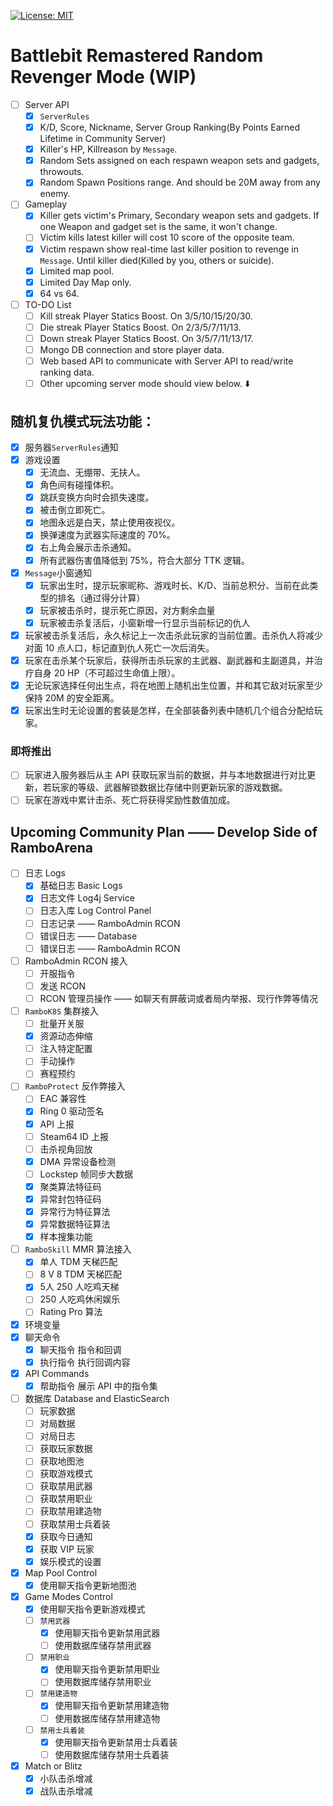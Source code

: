  [![License: MIT](https://img.shields.io/badge/License-MIT-yellow.svg)](https://opensource.org/licenses/MIT)
 
# Battlebit Remastered Random Revenger Mode (WIP)
* [ ] Server API
  * [x] `ServerRules`
  * [x] K/D, Score, Nickname, Server Group Ranking(By Points Earned Lifetime in Community Server)
  * [x] Killer's HP, Killreason by `Message`.
  * [x] Random Sets assigned on each respawn weapon sets and gadgets, throwouts.
  * [x] Random Spawn Positions range. And should be 20M away from any enemy.
* [ ] Gameplay
  * [x] Killer gets victim's Primary, Secondary weapon sets and gadgets. If one Weapon and gadget set is the same, it won't change.
  * [ ] Victim kills latest killer will cost 10 score of the opposite team.
  * [x] Victim respawn show real-time last killer position to revenge in `Message`. Until killer died(Killed by you, others or suicide).
  * [x] Limited map pool.
  * [x] Limited Day Map only.
  * [x] 64 vs 64.
* [ ] TO-DO List
  * [ ] Kill streak Player Statics Boost. On 3/5/10/15/20/30.
  * [ ] Die streak Player Statics Boost. On 2/3/5/7/11/13.
  * [ ] Down streak Player Statics Boost. On 3/5/7/11/13/17.
  * [ ] Mongo DB connection and store player data.
  * [ ] Web based API to communicate with Server API to read/write ranking data.
  * [ ] Other upcoming server mode should view below. ⬇️

## 随机复仇模式玩法功能：
* [x] 服务器`ServerRules`通知
* [x] 游戏设置
	* [x] 无流血、无绷带、无扶人。
	* [x] 角色间有碰撞体积。
	* [x] 跳跃变换方向时会损失速度。
	* [x] 被击倒立即死亡。
	* [x] 地图永远是白天，禁止使用夜视仪。
	* [x] 换弹速度为武器实际速度的 70%。
	* [x] 右上角会展示击杀通知。
	* [x] 所有武器伤害值降低到 75%，符合大部分 TTK 逻辑。
* [x] `Message`小窗通知
    * [x] 玩家出生时，提示玩家昵称、游戏时长、K/D、当前总积分、当前在此类型的排名（通过得分计算）
    * [x] 玩家被击杀时，提示死亡原因，对方剩余血量
    * [x] 玩家被击杀复活后，小窗新增一行显示当前标记的仇人
* [x] 玩家被击杀复活后，永久标记上一次击杀此玩家的当前位置。击杀仇人将减少对面 10 点人口，标记直到仇人死亡一次后消失。
* [x] 玩家在击杀某个玩家后，获得所击杀玩家的主武器、副武器和主副道具，并治疗自身 20 HP（不可超过生命值上限）。
* [x] 无论玩家选择任何出生点，将在地图上随机出生位置，并和其它敌对玩家至少保持 20M 的安全距离。
* [x] 玩家出生时无论设置的套装是怎样，在全部装备列表中随机几个组合分配给玩家。

### 即将推出
* [ ] 玩家进入服务器后从主 API 获取玩家当前的数据，并与本地数据进行对比更新，若玩家的等级、武器解锁数据比存储中则更新玩家的游戏数据。
* [ ] 玩家在游戏中累计击杀、死亡将获得奖励性数值加成。

## Upcoming Community Plan —— Develop Side of RamboArena
* [ ] 日志 Logs
	* [x] 基础日志 Basic Logs
	* [x] 日志文件 Log4j Service
    * [ ] 日志入库 Log Control Panel
	* [ ] 日志记录 —— RamboAdmin RCON 
	* [ ] 错误日志 —— Database
	* [ ] 错误日志 —— RamboAdmin RCON
* [ ]  RamboAdmin RCON 接入
	* [ ] 开服指令
	* [ ] 发送 RCON
	* [ ] RCON 管理员操作 —— 如聊天有屏蔽词或者局内举报、现行作弊等情况
* [ ]  `RamboK8S` 集群接入
	* [ ] 批量开关服
	* [x] 资源动态伸缩
	* [ ] 注入特定配置
	* [ ] 手动操作
	* [ ] 赛程预约
* [ ] `RamboProtect` 反作弊接入
  	* [ ] EAC 兼容性
  	* [x] Ring 0 驱动签名
  	* [x] API 上报
  	* [ ] Steam64 ID 上报
  	* [ ] 击杀视角回放
  	* [x] DMA 异常设备检测
  	* [ ] Lockstep 帧同步大数据
  	* [x] 聚类算法特征码
  	* [x] 异常封包特征码
  	* [x] 异常行为特征算法
  	* [x] 异常数据特征算法
   	* [x] 样本搜集功能
* [ ] `RamboSkill` MMR 算法接入
  	* [x] 单人 TDM 天梯匹配
  	* [ ] 8 V 8 TDM 天梯匹配
  	* [x] 5人 250 人吃鸡天梯
  	* [ ] 250 人吃鸡休闲娱乐
  	* [ ] Rating Pro 算法
* [x] 环境变量
* [x] 聊天命令
	* [x] 聊天指令 指令和回调
	* [x] 执行指令 执行回调内容
* [x] API Commands
	* [x] 帮助指令 展示 API 中的指令集
* [ ] 数据库 Database and ElasticSearch
	* [ ] 玩家数据
	* [ ] 对局数据
	* [ ] 对局日志
	* [ ] 获取玩家数据
	* [ ] 获取地图池
	* [ ] 获取游戏模式
	* [ ] 获取禁用武器
	* [ ] 获取禁用职业
	* [ ] 获取禁用建造物
	* [ ] 获取禁用士兵着装
	* [x] 获取今日通知
	* [x] 获取 VIP 玩家
	* [x] 娱乐模式的设置
* [x] Map Pool Control
	* [x] 使用聊天指令更新地图池
* [x] Game Modes Control
	* [x] 使用聊天指令更新游戏模式
  * [ ] `禁用武器`
	* [x] 使用聊天指令更新禁用武器
	* [ ] 使用数据库储存禁用武器
  * [ ] `禁用职业`
	* [x] 使用聊天指令更新禁用职业
	* [ ] 使用数据库储存禁用职业
  * [ ] `禁用建造物`
	* [x] 使用聊天指令更新禁用建造物
	* [ ] 使用数据库储存禁用建造物
  * [ ] `禁用士兵着装`
	* [x] 使用聊天指令更新禁用士兵着装
	* [ ] 使用数据库储存禁用士兵着装
* [x] Match or Blitz
	* [x] 小队击杀增减
	* [x] 战队击杀增减

